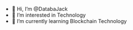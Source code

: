 - 👋 Hi, I’m @DatabaJack
- 👀 I’m interested in Technology
- 🌱 I’m currently learning Blockchain Technology

<!---
DatabaJack/DatabaJack is a ✨ special ✨ repository because its `README.md` (this file) appears on your GitHub profile.
You can click the Preview link to take a look at your changes.
--->

